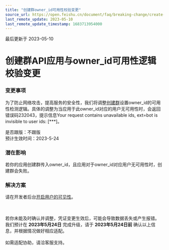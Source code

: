 ```yaml
---
title: "创建群owner_id可用性校验变更"
source_url: https://open.feishu.cn/document/faq/breaking-change/create-group-owner_id-availability-check-change
last_remote_update: 2023-05-10
last_remote_update_timestamp: 1683713954000
---
```

最后更新于 2023-05-10

# 创建群API应用与owner_id可用性逻辑校验变更
### 变更事项
为了防止网络攻击，提高服务的安全性，我们将调整[创建群](https://open.feishu.cn/document/uAjLw4CM/ukTMukTMukTM/reference/im-v1/chat/create)设置owner_id的可用性检测逻辑。具体的调整为当应用于此owner_id对应的用户无可用性时，会返回错误码232043，提示信息Your request contains unavailable ids, ext=bot is invisible to user ids: [***]。

是否跟版：不跟版<br> 
预计生效时间：2023-5-24<br> 

### 潜在影响
若你的应用创建群传入owner_id，且应用对于owner_id对应用户无可用性时，创建群会失败。

### 解决方案
请在开发者后台[开启用户的可见性](https://open.feishu.cn/document/home/introduction-to-scope-and-authorization/availability)。
<br><br><br>

若你未能及时确认并调整，凭证变更生效后，可能会导致数据丢失或产生报错。<br>
我们预计在 **2023年5月24日** 完成升级，请于 **2023年5月24日前** 确认以上信息，并根据情况做好相应适配。<br>
<br> 如需适配协助，请洽客服支持。
